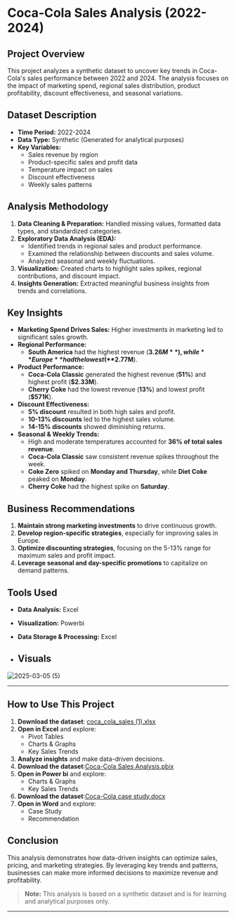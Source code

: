 # Coca-Cola Sales Analysis (2022-2024)

## Project Overview

This project analyzes a synthetic dataset to uncover key trends in Coca-Cola's sales performance between 2022 and 2024. The analysis focuses on the impact of marketing spend, regional sales distribution, product profitability, discount effectiveness, and seasonal variations.

## Dataset Description

- **Time Period:** 2022-2024
- **Data Type:** Synthetic (Generated for analytical purposes)
- **Key Variables:**
  - Sales revenue by region
  - Product-specific sales and profit data
  - Temperature impact on sales
  - Discount effectiveness
  - Weekly sales patterns

## Analysis Methodology

1. **Data Cleaning & Preparation:** Handled missing values, formatted data types, and standardized categories.
2. **Exploratory Data Analysis (EDA):**
   - Identified trends in regional sales and product performance.
   - Examined the relationship between discounts and sales volume.
   - Analyzed seasonal and weekly fluctuations.
3. **Visualization:** Created charts to highlight sales spikes, regional contributions, and discount impact.
4. **Insights Generation:** Extracted meaningful business insights from trends and correlations.

## Key Insights

- **Marketing Spend Drives Sales:** Higher investments in marketing led to significant sales growth.
- **Regional Performance:**
  - **South America** had the highest revenue (**$3.26M**), while **Europe** had the lowest (**$2.77M**).
- **Product Performance:**
  - **Coca-Cola Classic** generated the highest revenue (**51%**) and highest profit (**$2.33M**).
  - **Cherry Coke** had the lowest revenue (**13%**) and lowest profit (**$571K**).
- **Discount Effectiveness:**
  - **5% discount** resulted in both high sales and profit.
  - **10-13% discounts** led to the highest sales volume.
  - **14-15% discounts** showed diminishing returns.
- **Seasonal & Weekly Trends:**
  - High and moderate temperatures accounted for **36% of total sales revenue**.
  - **Coca-Cola Classic** saw consistent revenue spikes throughout the week.
  - **Coke Zero** spiked on **Monday and Thursday**, while **Diet Coke** peaked on **Monday**.
  - **Cherry Coke** had the highest spike on **Saturday**.

## Business Recommendations

1. **Maintain strong marketing investments** to drive continuous growth.
2. **Develop region-specific strategies**, especially for improving sales in Europe.
3. **Optimize discounting strategies**, focusing on the 5-13% range for maximum sales and profit impact.
4. **Leverage seasonal and day-specific promotions** to capitalize on demand patterns.

## Tools Used

- **Data Analysis:** Excel
- **Visualization:** Powerbi
- **Data Storage & Processing:** Excel

- ## **Visuals**  
![2025-03-05 (5)](https://github.com/user-attachments/assets/95a7614f-2058-479a-bf71-e3520e44da95)

---

## **How to Use This Project**  
1. **Download the dataset**: [coca_cola_sales (1).xlsx](#)  
2. **Open in Excel** and explore:  
   - Pivot Tables  
   - Charts & Graphs  
   - Key Sales Trends  
3. **Analyze insights** and make data-driven decisions.
4. **Download the dataset**:[Coca-Cola Sales Analysis.pbix](#)
5. **Open in Power bi** and explore: 
   - Charts & Graphs  
   - Key Sales Trends
6. **Download the dataset**:[Coca-Cola case study.docx](#)
7. **Open in Word** and explore:
   - Case Study
   - Recommendation 

## Conclusion

This analysis demonstrates how data-driven insights can optimize sales, pricing, and marketing strategies. By leveraging key trends and patterns, businesses can make more informed decisions to maximize revenue and profitability.

> **Note:** This analysis is based on a synthetic dataset and is for learning and analytical purposes only.

---

